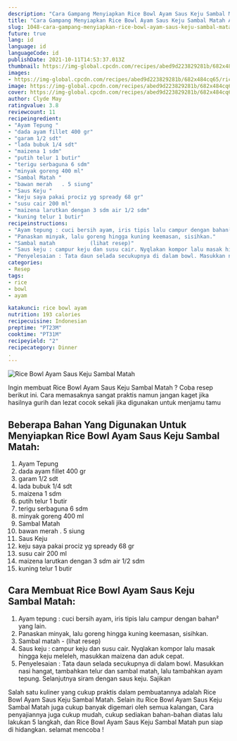 ```yaml
---
description: "Cara Gampang Menyiapkan Rice Bowl Ayam Saus Keju Sambal Matah Anti Gagal"
title: "Cara Gampang Menyiapkan Rice Bowl Ayam Saus Keju Sambal Matah Anti Gagal"
slug: 1048-cara-gampang-menyiapkan-rice-bowl-ayam-saus-keju-sambal-matah-anti-gagal
future: true
lang: id
language: id
languageCode: id
publishDate: 2021-10-11T14:53:37.013Z 
thumbnail: https://img-global.cpcdn.com/recipes/abed9d223829281b/682x484cq65/rice-bowl-ayam-saus-keju-sambal-matah-foto-resep-utama.png
images:
- https://img-global.cpcdn.com/recipes/abed9d223829281b/682x484cq65/rice-bowl-ayam-saus-keju-sambal-matah-foto-resep-utama.png
image: https://img-global.cpcdn.com/recipes/abed9d223829281b/682x484cq65/rice-bowl-ayam-saus-keju-sambal-matah-foto-resep-utama.png
cover: https://img-global.cpcdn.com/recipes/abed9d223829281b/682x484cq65/rice-bowl-ayam-saus-keju-sambal-matah-foto-resep-utama.png
author: Clyde May
ratingvalue: 3.8
reviewcount: 11
recipeingredient:
- "Ayam Tepung "
- "dada ayam fillet 400 gr"
- "garam 1/2 sdt"
- "lada bubuk 1/4 sdt"
- "maizena 1 sdm"
- "putih telur 1 butir"
- "terigu serbaguna 6 sdm"
- "minyak goreng 400 ml"
- "Sambal Matah "
- "bawan merah   . 5 siung"
- "Saus Keju "
- "keju saya pakai prociz yg spready 68 gr"
- "susu cair 200 ml"
- "maizena larutkan dengan 3 sdm air 1/2 sdm"
- "kuning telur 1 butir"
recipeinstructions:
- "Ayam tepung : cuci bersih ayam, iris tipis lalu campur dengan bahan² yang lain."
- "Panaskan minyak, lalu goreng hingga kuning keemasan, sisihkan."
- "Sambal matah           (lihat resep)"
- "Saus keju : campur keju dan susu cair. Nyqlakan kompor lalu masak hingga keju meleleh, masukkan maizena dan aduk cepat."
- "Penyelesaian : Tata daun selada secukupnya di dalam bowl. Masukkan nasi hangat, tambahkan telur dan sambal matah, lalu tambahkan ayam tepung. Selanjutnya siram dengan saus keju. Sajikan"
categories:
- Resep
tags:
- rice
- bowl
- ayam

katakunci: rice bowl ayam 
nutrition: 193 calories
recipecuisine: Indonesian
preptime: "PT23M"
cooktime: "PT31M"
recipeyield: "2"
recipecategory: Dinner
. 
---
```



![Rice Bowl Ayam Saus Keju Sambal Matah](https://img-global.cpcdn.com/recipes/abed9d223829281b/682x484cq65/rice-bowl-ayam-saus-keju-sambal-matah-foto-resep-utama.png)

Ingin membuat Rice Bowl Ayam Saus Keju Sambal Matah ? Coba resep berikut ini. Cara memasaknya sangat praktis namun jangan kaget jika hasilnya gurih dan lezat cocok sekali jika digunakan untuk menjamu tamu

<!--inarticleads1-->

## Beberapa Bahan Yang Digunakan Untuk Menyiapkan Rice Bowl Ayam Saus Keju Sambal Matah:

1. Ayam Tepung 
1. dada ayam fillet 400 gr
1. garam 1/2 sdt
1. lada bubuk 1/4 sdt
1. maizena 1 sdm
1. putih telur 1 butir
1. terigu serbaguna 6 sdm
1. minyak goreng 400 ml
1. Sambal Matah 
1. bawan merah   . 5 siung
1. Saus Keju 
1. keju saya pakai prociz yg spready 68 gr
1. susu cair 200 ml
1. maizena larutkan dengan 3 sdm air 1/2 sdm
1. kuning telur 1 butir



<!--inarticleads2-->

## Cara Membuat Rice Bowl Ayam Saus Keju Sambal Matah:

1. Ayam tepung : cuci bersih ayam, iris tipis lalu campur dengan bahan² yang lain.
1. Panaskan minyak, lalu goreng hingga kuning keemasan, sisihkan.
1. Sambal matah -           (lihat resep)
1. Saus keju : campur keju dan susu cair. Nyqlakan kompor lalu masak hingga keju meleleh, masukkan maizena dan aduk cepat.
1. Penyelesaian : Tata daun selada secukupnya di dalam bowl. Masukkan nasi hangat, tambahkan telur dan sambal matah, lalu tambahkan ayam tepung. Selanjutnya siram dengan saus keju. Sajikan




Salah satu kuliner yang cukup praktis dalam pembuatannya adalah  Rice Bowl Ayam Saus Keju Sambal Matah. Selain itu  Rice Bowl Ayam Saus Keju Sambal Matah  juga cukup banyak digemari oleh semua kalangan, Cara penyajiannya juga cukup mudah, cukup sediakan bahan-bahan diatas lalu lakukan 5 langkah, dan  Rice Bowl Ayam Saus Keju Sambal Matah  pun siap di hidangkan. selamat mencoba !
